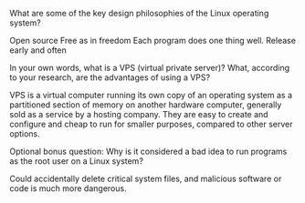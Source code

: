 What are some of the key design philosophies of the Linux operating system?

Open source
Free as in freedom
Each program does one thing well.
Release early and often

In your own words, what is a VPS (virtual private server)? What, according to your research, are the advantages of using a VPS?

VPS is a virtual computer running its own copy of an operating system as a partitioned section of memory on another hardware computer, generally sold as a service by a hosting company. They are easy to create and configure and cheap to run for smaller purposes, compared to other server options.

Optional bonus question: Why is it considered a bad idea to run programs as the root user on a Linux system?

Could accidentally delete critical system files, and malicious software or code is much more dangerous. 